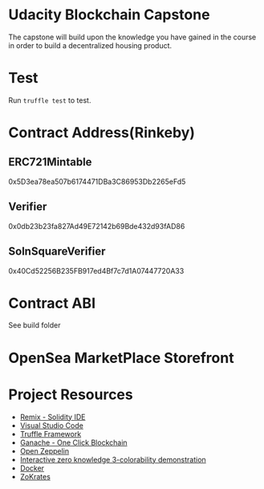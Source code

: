 # Udacity Blockchain Capstone

The capstone will build upon the knowledge you have gained in the course in order to build a decentralized housing product.

# Test
Run `truffle test` to test.

# Contract Address(Rinkeby)
## ERC721Mintable
0x5D3ea78ea507b6174471DBa3C86953Db2265eFd5

## Verifier
0x0db23b23fa827Ad49E72142b69Bde432d93fAD86

## SolnSquareVerifier
0x40Cd52256B235FB917ed4Bf7c7d1A07447720A33

# Contract ABI
See build folder

# OpenSea MarketPlace Storefront


# Project Resources

* [Remix - Solidity IDE](https://remix.ethereum.org/)
* [Visual Studio Code](https://code.visualstudio.com/)
* [Truffle Framework](https://truffleframework.com/)
* [Ganache - One Click Blockchain](https://truffleframework.com/ganache)
* [Open Zeppelin](https://openzeppelin.org/)
* [Interactive zero knowledge 3-colorability demonstration](http://web.mit.edu/~ezyang/Public/graph/svg.html)
* [Docker](https://docs.docker.com/install/)
* [ZoKrates](https://github.com/Zokrates/ZoKrates)
